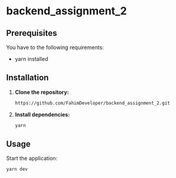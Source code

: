 # backend_assignment_2

## Prerequisites

You have to the following requirements:

- yarn installed

## Installation

1. **Clone the repository:**

   ```bash
   https://github.com/FahimDeveloper/backend_assignment_2.git
   ```

2. **Install dependencies:**

   ```bash
   yarn
   ```

## Usage

Start the application:

```bash
yarn dev
```
